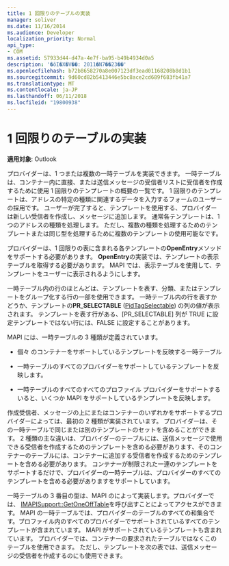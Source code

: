 ```yaml
---
title: 1 回限りのテーブルの実装
manager: soliver
ms.date: 11/16/2014
ms.audience: Developer
localization_priority: Normal
api_type:
- COM
ms.assetid: 57933d44-d47a-4e7f-ba95-b49b4934d0a5
description: '�ŏI�X�V��: 2011�N7��23��'
ms.openlocfilehash: b72b8658270a8e007123df3ead01168208b8d1b1
ms.sourcegitcommit: 9d60cd82b5413446e5bc8ace2cd689f683fb41a7
ms.translationtype: MT
ms.contentlocale: ja-JP
ms.lasthandoff: 06/11/2018
ms.locfileid: "19800938"
---
```

# <a name="implementing-one-off-tables"></a>1 回限りのテーブルの実装

**適用対象**: Outlook 
  
プロバイダーは、1 つまたは複数の一時テーブルを実装できます。 一時テーブルは、コンテナー内に直接、または送信メッセージの受信者リストに受信者を作成するために使用 1 回限りのテンプレートの概要の一覧です。 1 回限りのテンプレートは、アドレスの特定の種類に関連するデータを入力するフォームのユーザーの採用です。 ユーザーが完了すると、テンプレートを使用する、プロバイダーは新しい受信者を作成し、メッセージに追加します。 通常各テンプレートは、1 つのアドレスの種類を処理します。 ただし、複数の種類を処理するためのテンプレートまたは同じ型を処理するために複数のテンプレートの使用可能なです。 
  
プロバイダーは、1 回限りの表に含まれる各テンプレートの**OpenEntry**メソッドをサポートする必要があります。 **OpenEntry**の実装では、テンプレートの表示テーブルを取得する必要があります。 MAPI では、表示テーブルを使用して、テンプレートをユーザーに表示されるようにします。 
  
一時テーブル内の行のほとんどは、テンプレートを表す、分類、またはテンプレートをグループ化する行の一部を使用できます。 一時テーブル内の行を表すかどうか、テンプレートの**PR_SELECTABLE** ([PidTagSelectable](pidtagselectable-canonical-property.md)) の列の値が表示されます。 テンプレートを表す行がある、[PR_SELECTABLE] 列が TRUE に設定テンプレートではない行には、FALSE に設定することがあります。
  
MAPI には、一時テーブルの 3 種類が定義されています。
  
- 個々 のコンテナーをサポートしているテンプレートを反映する一時テーブル
    
- 一時テーブルのすべてのプロバイダーをサポートしているテンプレートを反映します。 
    
- 一時テーブルのすべてのすべてのプロファイル プロバイダーをサポートするいると、いくつか MAPI をサポートしているテンプレートを反映します。
    
作成受信者、メッセージの上にまたはコンテナーのいずれかをサポートするプロバイダーによっては、最初の 2 種類が実装されています。 プロバイダーは、その一時テーブルで同じまたは別のテンプレートのセットを含めることができます。 2 種類の主な違いは、プロバイダーのテーブルには、送信メッセージで使用できる受信者を作成するためのテンプレートを含める必要があります、そのコンテナーのテーブルには、コンテナーに追加する受信者を作成するためのテンプレートを含める必要があります。 コンテナーが制限された一連のテンプレートをサポートするだけで、プロバイダーの一時テーブルは、プロバイダーのすべてのテンプレートを含める必要がありますをサポートしています。
  
一時テーブルの 3 番目の型は、MAPI のによって実装します。プロバイダーでは、 [IMAPISupport::GetOneOffTable](imapisupport-getoneofftable.md)を呼び出すことによってアクセスができます。 MAPI の一時テーブルでは、プロバイダーのテーブルのすべての和集合です。プロファイル内のすべてのプロバイダーでサポートされているすべてのテンプレートが含まれています。 MAPI がサポートされているテンプレートも含まれています。 プロバイダーでは、コンテナーの要求されたテーブルではなくこのテーブルを使用できます。 ただし、テンプレートを次の表では、送信メッセージの受信者を作成するのにも使用できます。
  

